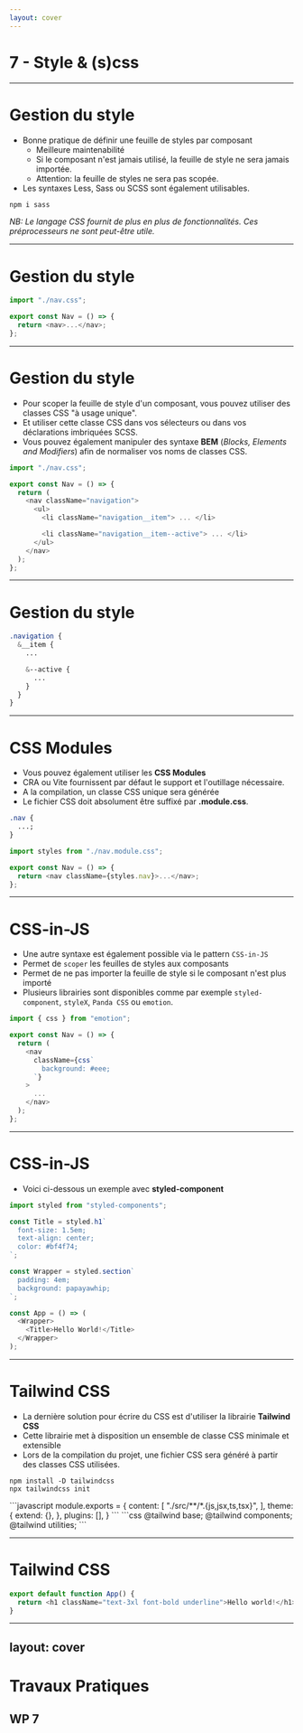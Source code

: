 ```yaml
---
layout: cover
---
```


# 7 - Style & (s)css

---

# Gestion du style

- Bonne pratique de définir une feuille de styles par composant
  - Meilleure maintenabilité
  - Si le composant n'est jamais utilisé, la feuille de style ne sera jamais importée.
  - Attention: la feuille de styles ne sera pas scopée.
- Les syntaxes Less, Sass ou SCSS sont également utilisables.

```bash
npm i sass
```

_NB: Le langage CSS fournit de plus en plus de fonctionnalités. Ces préprocesseurs ne sont peut-être utile._

---

# Gestion du style

```typescript
import "./nav.css";

export const Nav = () => {
  return <nav>...</nav>;
};
```

---

# Gestion du style

- Pour scoper la feuille de style d'un composant, vous pouvez utiliser des classes CSS "à usage unique".
- Et utiliser cette classe CSS dans vos sélecteurs ou dans vos déclarations imbriquées SCSS.
- Vous pouvez également manipuler des syntaxe **BEM** (_Blocks, Elements and Modifiers_) afin de normaliser vos noms de classes CSS.

```typescript
import "./nav.css";

export const Nav = () => {
  return (
    <nav className="navigation">
      <ul>
        <li className="navigation__item"> ... </li>

        <li className="navigation__item--active"> ... </li>
      </ul>
    </nav>
  );
};
```

---

# Gestion du style

```scss
.navigation {
  &__item {
    ...

    &--active {
      ...
    }
  }
}
```

---

# CSS Modules

- Vous pouvez également utiliser les **CSS Modules**
- CRA ou Vite fournissent par défaut le support et l'outillage nécessaire.
- A la compilation, un classe CSS unique sera générée
- Le fichier CSS doit absolument être suffixé par **.module.css**.

```css
.nav {
  ...;
}
```

```typescript
import styles from "./nav.module.css";

export const Nav = () => {
  return <nav className={styles.nav}>...</nav>;
};
```

---

# CSS-in-JS

- Une autre syntaxe est également possible via le pattern `CSS-in-JS`
- Permet de `scoper` les feuilles de styles aux composants
- Permet de ne pas importer la feuille de style si le composant n'est plus importé
- Plusieurs librairies sont disponibles comme par exemple `styled-component`, `styleX`, `Panda CSS` ou `emotion`.

```typescript
import { css } from "emotion";

export const Nav = () => {
  return (
    <nav
      className={css`
        background: #eee;
      `}
    >
      ...
    </nav>
  );
};
```

---

# CSS-in-JS

- Voici ci-dessous un exemple avec **styled-component**

```typescript
import styled from "styled-components";

const Title = styled.h1`
  font-size: 1.5em;
  text-align: center;
  color: #bf4f74;
`;

const Wrapper = styled.section`
  padding: 4em;
  background: papayawhip;
`;

const App = () => (
  <Wrapper>
    <Title>Hello World!</Title>
  </Wrapper>
);
```

---

# Tailwind CSS

- La dernière solution pour écrire du CSS est d'utiliser la librairie **Tailwind CSS**
- Cette librairie met à disposition un ensemble de classe CSS minimale et extensible
- Lors de la compilation du projet, une fichier CSS sera généré à partir des classes CSS utilisées.

```shell
npm install -D tailwindcss
npx tailwindcss init
```

<v-click>
```javascript
module.exports = {
  content: [
    "./src/**/*.{js,jsx,ts,tsx}",
  ],
  theme: {
    extend: {},
  },
  plugins: [],
}
```
</v-click>

<v-click>
```css
@tailwind base;
@tailwind components;
@tailwind utilities;
```
</v-click>

---

# Tailwind CSS

```typescript
export default function App() {
  return <h1 className="text-3xl font-bold underline">Hello world!</h1>;
}
```

---
layout: cover
---

# Travaux Pratiques

## WP 7
